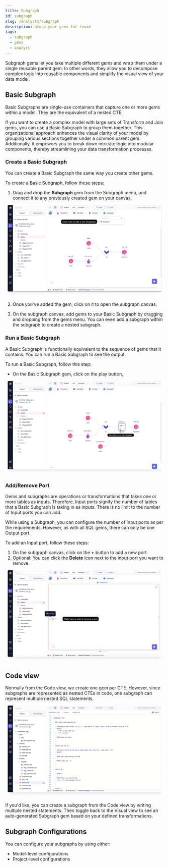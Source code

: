 ```yaml
---
title: Subgraph
id: subgraph
slug: /analysts/subgraph
description: Group your gems for reuse
tags:
  - subgraph
  - gems
  - analyst
---
```


Subgraph gems let you take multiple different gems and wrap them under a single reusable parent gem. In other words, they allow you to decompose complex logic into reusable components and simplify the visual view of your data model.

## Basic Subgraph

Basic Subgraphs are single-use containers that capture one or more gems within a model. They are the equivalent of a nested CTE.

If you want to create a complex model with large sets of Transform and Join gems, you can use a Basic Subgraph to group them together. This organizational approach enhances the visual clarity of your model by grouping various sections together under a common parent gem. Additionally, it empowers you to break down intricate logic into modular components, thereby streamlining your data transformation processes.

### Create a Basic Subgraph

You can create a Basic Subgraph the same way you create other gems.

To create a Basic Subgraph, follow these steps:

1. Drag and drop the **Subgraph** gem from the Subgraph menu, and connect it to any previously created gem on your canvas.

![create_basic_subgraph](img/create-subgraph.png)

2. Once you've added the gem, click on it to open the subgraph canvas.

3. On the subgraph canvas, add gems to your Basic Subgraph by dragging and dropping from the gems menu. You can even add a subgraph within the subgraph to create a nested subgraph.

### Run a Basic Subgraph

A Basic Subgraph is functionally equivalent to the sequence of gems that it contains. You can run a Basic Subgraph to see the output.

To run a Basic Subgraph, follow this step:

- On the Basic Subgraph gem, click on the play button,

![run_basic_subgraph](img/run-subgraph.png)

### Add/Remove Port

Gems and subgraphs are operations or transformations that takes one or more tables as inputs. Therefore, Input ports signify the number of tables that a Basic Subgraph is taking in as inputs. There is no limit to the number of Input ports you can add.

While using a Subgraph, you can configure the number of Input ports as per the requirements. However, as with all SQL gems, there can only be one Output port.

To add an Input port, follow these steps:

1. On the subgraph canvas, click on the **+** button to add a new port.
2. Optional: You can click the **Delete** icon next to the input port you want to remove.

![add_remove_port](img/add-remove-subgraph-port.png)

## Code view

Normally from the Code view, we create one gem per CTE. However, since subgraphs are represented as nested CTEs in code, one subgraph can represent multiple nested SQL statements.

![subgraph_code_view](img/subgraph-code-view.png)

If you'd like, you can create a subgraph from the Code view by writing multiple nested statements. Then toggle back to the Visual view to see an auto-generated Subgraph gem based on your defined transformations.

## Subgraph Configurations

You can configure your subgraphs by using either:

- Model-level configurations
- Project-level configurations
